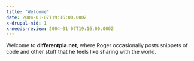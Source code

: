 ```yaml
---
title: "Welcome"
date: 2004-01-07T19:16:00.000Z
x-drupal-nid: 1
x-needs-review: 2004-01-07T19:16:00.000Z
---
```

Welcome to **differentpla.net**, where Roger occasionally posts snippets of code and other stuff that he feels like sharing with the world.